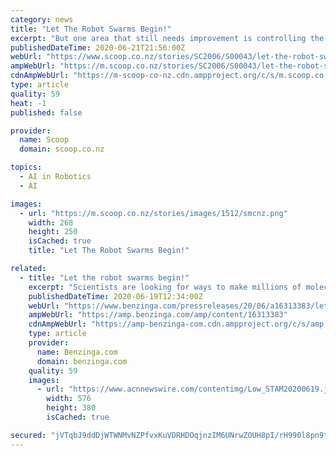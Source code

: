 ```yaml
---
category: news
title: "Let The Robot Swarms Begin!"
excerpt: "But one area that still needs improvement is controlling the movements of swarms of molecular robots, so they can perform multiple tasks simultaneously. Towards this end, researchers have made molecular robots with three key components: microtubules,"
publishedDateTime: 2020-06-21T21:56:00Z
webUrl: "https://www.scoop.co.nz/stories/SC2006/S00043/let-the-robot-swarms-begin.htm"
ampWebUrl: "https://m.scoop.co.nz/stories/SC2006/S00043/let-the-robot-swarms-begin.htm"
cdnAmpWebUrl: "https://m-scoop-co-nz.cdn.ampproject.org/c/s/m.scoop.co.nz/stories/SC2006/S00043/let-the-robot-swarms-begin.htm"
type: article
quality: 59
heat: -1
published: false

provider:
  name: Scoop
  domain: scoop.co.nz

topics:
  - AI in Robotics
  - AI

images:
  - url: "https://m.scoop.co.nz/stories/images/1512/smcnz.png"
    width: 268
    height: 250
    isCached: true
    title: "Let The Robot Swarms Begin!"

related:
  - title: "Let the robot swarms begin!"
    excerpt: "Scientists are looking for ways to make millions of molecule-sized robots swarm together so they can perform multiple tasks simultaneously. Tsukuba, Japan, -"
    publishedDateTime: 2020-06-19T12:34:00Z
    webUrl: "https://www.benzinga.com/pressreleases/20/06/a16313383/let-the-robot-swarms-begin"
    ampWebUrl: "https://amp.benzinga.com/amp/content/16313383"
    cdnAmpWebUrl: "https://amp-benzinga-com.cdn.ampproject.org/c/s/amp.benzinga.com/amp/content/16313383"
    type: article
    provider:
      name: Benzinga.com
      domain: benzinga.com
    quality: 59
    images:
      - url: "https://www.acnnewswire.com/contentimg/Low_STAM20200619.jpg"
        width: 576
        height: 380
        isCached: true

secured: "jVTqbJ9ddDjWTWNMvNZPfvxKuVDRHDOqjnzIM6UNrwZOUH8pI/rH990l8pn9tVt97A/e6Iu/Rak3q+h5WtiypLlEhzvJRJ55mt+9Du4y9Dgm6n8P+kC0ATmyFRUotWS0EKUrFlsiAmY6mHd44KHHGE6CCrsGzIvbOSZd/LzuzuLIx/0quWAoazL02ExKJZ7OOPLxlJHMiX/ccCd4pvT6wYqNBilGm+tmQSpZWaHeox6LhL4NY/U6OTOXZiLc+CFDgkp+8Tkruu8KVx+1GX5Sv0kXFG8//o4m1EuOrldEUltJOTpkTXGoObXjCUCNDzFVJmS1q7Q4N1GGz3dbGGqHFw==;dQscm5Iv2MZsgC+nUE8qqw=="
---
```


